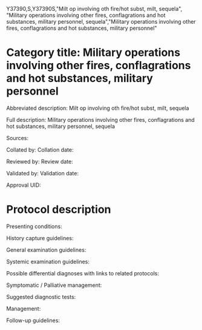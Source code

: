 Y37390,S,Y37390S,"Milt op involving oth fire/hot subst, milt, sequela", "Military operations involving other fires, conflagrations and hot substances, military personnel, sequela","Military operations involving other fires, conflagrations and hot substances, military personnel"
# Category title: Military operations involving other fires, conflagrations and hot substances, military personnel

Abbreviated description: Milt op involving oth fire/hot subst, milt, sequela

Full description: Military operations involving other fires, conflagrations and hot substances, military personnel, sequela

Sources:

Collated by:
Collation date:

Reviewed by:
Review date:

Validated by:
Validation date:

Approval UID:

# Protocol description

Presenting conditions:

History capture guidelines:

General examination guidelines:

Systemic examination guidelines:

Possible differential diagnoses with links to related protocols:

Symptomatic / Palliative management:

Suggested diagnostic tests:

Management:

Follow-up guidelines:
